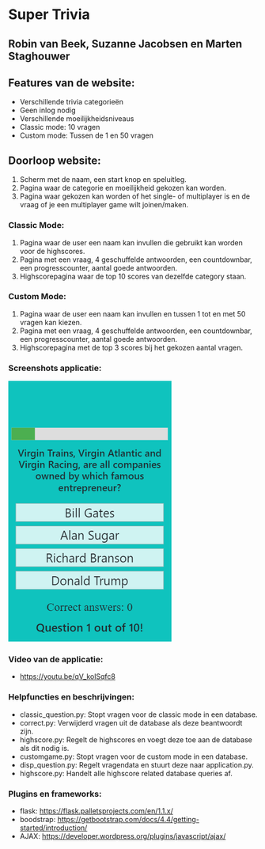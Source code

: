 #  Super Trivia
## Robin van Beek, Suzanne Jacobsen en Marten Staghouwer

## Features van de website:
* Verschillende trivia categorieën
* Geen inlog nodig
* Verschillende moeilijkheidsniveaus
* Classic mode: 10 vragen
* Custom mode: Tussen de 1 en 50 vragen

## Doorloop website:
1. Scherm met de naam, een start knop en speluitleg.
2. Pagina waar de categorie en moeilijkheid gekozen kan worden.
3. Pagina waar gekozen kan worden of het single- of multiplayer is en de vraag of je een multiplayer game wilt joinen/maken.

### Classic Mode:
1. Pagina waar de user een naam kan invullen die gebruikt kan worden voor de highscores.
2. Pagina met een vraag, 4 geschuffelde antwoorden, een countdownbar, een progresscounter, aantal goede antwoorden.
3. Highscorepagina waar de top 10 scores van dezelfde category staan.

### Custom Mode:
1. Pagina waar de user een naam kan invullen en tussen 1 tot en met 50 vragen kan kiezen.
2. Pagina met een vraag, 4 geschuffelde antwoorden, een countdownbar, een progresscounter, aantal goede antwoorden.
3. Highscorepagina met de top 3 scores bij het gekozen aantal vragen.

### Screenshots applicatie:
![Screenshot van het spel](/doc/screenshot.png)

### Video van de applicatie:
* https://youtu.be/qV_kolSqfc8

### Helpfuncties en beschrijvingen:
* classic_question.py: Stopt vragen voor de classic mode in een database.
* correct.py: Verwijderd vragen uit de database als deze beantwoordt zijn.
* highscore.py: Regelt de highscores en voegt deze toe aan de database als dit nodig is.
* customgame.py: Stopt vragen voor de custom mode in een database.
* disp_question.py: Regelt vragendata en stuurt deze naar application.py.
* highscore.py: Handelt alle highscore related database queries af.

### Plugins en frameworks:
* flask: https://flask.palletsprojects.com/en/1.1.x/
* boodstrap: https://getbootstrap.com/docs/4.4/getting-started/introduction/
* AJAX: https://developer.wordpress.org/plugins/javascript/ajax/

